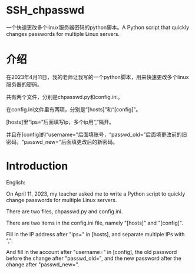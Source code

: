# SSH_chpasswd
一个快速更改多个linux服务器密码的python脚本。A Python script that quickly changes passwords for multiple Linux servers.

# 介绍
在2023年4月11日，我的老师让我写的一个python脚本，用来快速更改多个linux服务器的密码。

共有两个文件，分别是chpasswd.py和config.ini。

在config.ini文件里有两项，分别是“[hosts]”和“[config]”。

[hosts]里“ips=”后面填写ip，多个ip用“,”隔开。

并且在[config]的“username=”后面填账号，“passwd_old=”后面填更改前的旧密码，“passwd_new=”后面填更改后的新密码。

# Introduction
English:

On April 11, 2023, my teacher asked me to write a Python script to quickly change passwords for multiple Linux servers. 

There are two files, chpasswd.py and config.ini. 

There are two items in the config.ini file, namely "[hosts]" and "[config]". 

Fill in the IP address after "ips=" in [hosts], and separate multiple IPs with ",". 

And fill in the account after "username=" in [config], the old password before the change after "passwd_old=", and the new password after the change after "passwd_new=".
